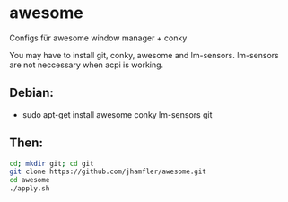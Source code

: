 awesome
=======

Configs für awesome window manager + conky

You may have to install git, conky, awesome and lm-sensors.
lm-sensors are not neccessary when acpi is working.

## Debian:
* sudo apt-get install awesome conky lm-sensors git

## Then:
```bash
cd; mkdir git; cd git
git clone https://github.com/jhamfler/awesome.git
cd awesome
./apply.sh
```
